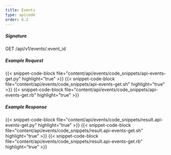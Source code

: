 ```yaml
---
title: Events
type: apicode
order: 6.2
---
```


##### Signature
GET /api/v1/events/:event_id
##### Example Request
{{< snippet-code-block file="content/api/events/code_snippets/api-events-get.py" highlight="true" >}}
{{< snippet-code-block file="content/api/events/code_snippets/api-events-get.sh" highlight="true" >}}
{{< snippet-code-block file="content/api/events/code_snippets/api-events-get.rb" highlight="true" >}}
##### Example Response
{{< snippet-code-block file="content/api/events/code_snippets/result.api-events-get.py" highlight="true" >}}
{{< snippet-code-block file="content/api/events/code_snippets/result.api-events-get.sh" highlight="true" >}}
{{< snippet-code-block file="content/api/events/code_snippets/result.api-events-get.rb" highlight="true" >}}